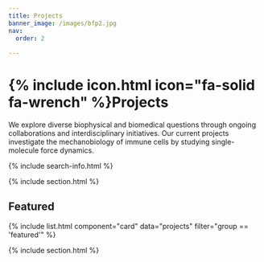 ```yaml
---
title: Projects
banner_image: /images/bfp2.jpg
nav:
  order: 2
  
---
```


# {% include icon.html icon="fa-solid fa-wrench" %}Projects

We explore diverse biophysical and biomedical questions through ongoing collaborations and interdisciplinary initiatives. Our current projects investigate the mechanobiology of immune cells by studying single-molecule force dynamics.


{% include search-info.html %}

{% include section.html %}

## Featured

{% include list.html component="card" data="projects" filter="group == 'featured'" %}

{% include section.html %}



